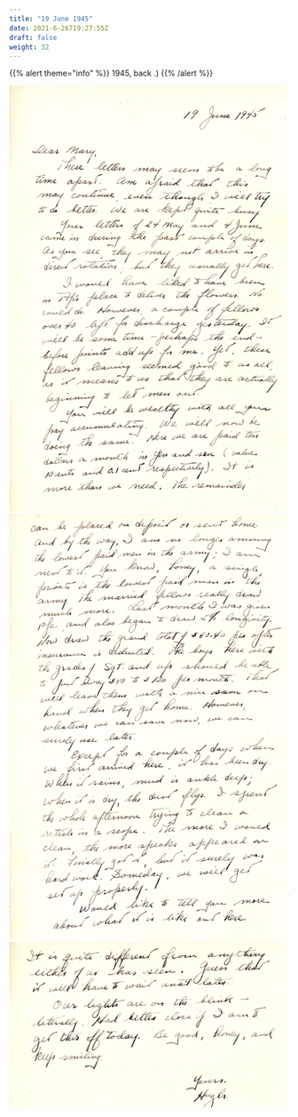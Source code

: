 ```yaml
---
title: "19 June 1945"
date: 2021-6-26T19:27:55Z
draft: false
weight: 32
---
```

 {{% alert theme="info" %}} 1945, back .) {{% /alert %}}
 

![page 1](img096.jpg)
![page 2](img097.jpg)
![page 3](img098.jpg)





